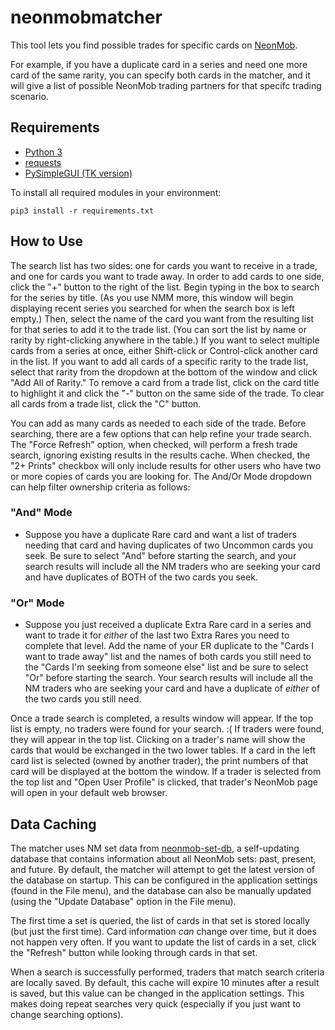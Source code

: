 # neonmobmatcher
This tool lets you find possible trades for specific cards on [NeonMob](https://www.neonmob.com/).

For example, if you have a duplicate card in a series and need one more card of the same rarity, you can specify both cards in the matcher, and it will give a list of possible NeonMob trading partners for that specifc trading scenario.

## Requirements
- [Python 3](https://www.python.org/downloads/)
- [requests](https://pypi.org/project/requests/)
- [PySimpleGUI (TK version)](https://pypi.org/project/PySimpleGUI/)

To install all required modules in your environment:

`pip3 install -r requirements.txt`

## How to Use
The search list has two sides: one for cards you want to receive in a trade, and one for cards you want to trade away. In order to add cards to one side, click the "+" button to the right of the list. Begin typing in the box to search for the series by title. (As you use NMM more, this window will begin displaying recent series you searched for when the search box is left empty.) Then, select the name of the card you want from the resulting list for that series to add it to the trade list. (You can sort the list by name or rarity by right-clicking anywhere in the table.) If you want to select multiple cards from a series at once, either Shift-click or Control-click another card in the list. If you want to add all cards of a specific rarity to the trade list, select that rarity from the dropdown at the bottom of the window and click "Add All of Rarity." To remove a card from a trade list, click on the card title to highlight it and click the "-" button on the same side of the trade. To clear all cards from a trade list, click the "C" button.

You can add as many cards as needed to each side of the trade. Before searching, there are a few options that can help refine your trade search. The "Force Refresh" option, when checked, will perform a fresh trade search, ignoring existing results in the results cache. When checked, the "2+ Prints" checkbox will only include results for other users who have two or more copies of cards you are looking for. The And/Or Mode dropdown can help filter ownership criteria as follows:

### "And" Mode
- Suppose you have a duplicate Rare card and want a list of traders needing that card and having duplicates of two Uncommon cards you seek. Be sure to select "And" before starting the search, and your search results will include all the NM traders who are seeking your card and have duplicates of BOTH of the two cards you seek.

### "Or" Mode
- Suppose you just received a duplicate Extra Rare card in a series and want to trade it for *either* of the last two Extra Rares you need to complete that level. Add the name of your ER duplicate to the "Cards I want to trade away" list and the names of both cards you still need to the "Cards I'm seeking from someone else" list and be sure to select "Or" before starting the search. Your search results will include all the NM traders who are seeking your card and have a duplicate of *either* of the two cards you still need.

Once a trade search is completed, a results window will appear. If the top list is empty, no traders were found for your search. :( If traders were found, they will appear in the top list. Clicking on a trader's name will show the cards that would be exchanged in the two lower tables. If a card in the left card list is selected (owned by another trader), the print numbers of that card will be displayed at the bottom the window. If a trader is selected from the top list and "Open User Profile" is clicked, that trader's NeonMob page will open in your default web browser.

## Data Caching
The matcher uses NM set data from [neonmob-set-db](https://www.github.com/jojojo8359/neonmob-set-db), a self-updating database that contains information about all NeonMob sets: past, present, and future. By default, the matcher will attempt to get the latest version of the database on startup. This can be configured in the application settings (found in the File menu), and the database can also be manually updated (using the "Update Database" option in the File menu).

The first time a set is queried, the list of cards in that set is stored locally (but just the first time). Card information *can* change over time, but it does not happen very often. If you want to update the list of cards in a set, click the "Refresh" button while looking through cards in that set.

When a search is successfully performed, traders that match search criteria are locally saved. By default, this cache will expire 10 minutes after a result is saved, but this value can be changed in the application settings. This makes doing repeat searches very quick (especially if you just want to change searching options).